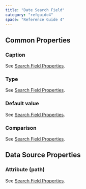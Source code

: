 ```yaml
---
title: "Date Search Field"
category: "refguide4"
space: "Reference Guide 4"
---
```

## Common Properties

### Caption

See [Search Field Properties](search-field-properties).

### Type

See [Search Field Properties](search-field-properties).

### Default value

See [Search Field Properties](search-field-properties).

### Comparison

See [Search Field Properties](search-field-properties).

## Data Source Properties

### Attribute (path)

See [Search Field Properties](search-field-properties).